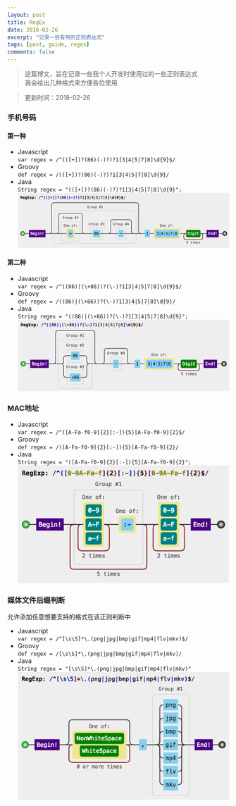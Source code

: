 ```yaml
---
layout: post
title: RegEx
date: 2018-02-26
excerpt: "记录一些有用的正则表达式"
tags: [post, guide, regex]
comments: false
---
```

> 这篇博文，旨在记录一些我个人开发时使用过的一些正则表达式  
我会给出几种格式来方便各位使用

> 更新时间：2018-02-26

### 手机号码  
#### 第一种  
* Javascript  
`var regex = /^(([+])?(86)(-)?)?1[3|4|5|7|8]\d{9}$/`  
* Groovy  
`def regex = /(([+])?(86)(-)?)?1[3|4|5|7|8]\d{9}/`  
* Java  
`String regex = "(([+])?(86)(-)?)?1[3|4|5|7|8]\d{9}";`  
![](/assets/img/postPictures/2018-02-26-RegEx/1.png)  
#### 第二种  
* Javascript  
`var regex = /^((86)|(\+86))?(\-)?1[3|4|5|7|8]\d{9}$/`  
* Groovy  
`def regex = /((86)|(\+86))?(\-)?1[3|4|5|7|8]\d{9}/`  
* Java  
`String regex = "((86)|(\+86))?(\-)?1[3|4|5|7|8]\d{9}";`  
![](/assets/img/postPictures/2018-02-26-RegEx/2.png)  

### MAC地址  
* Javascript  
`var regex = /^([A-Fa-f0-9]{2}[:-]){5}[A-Fa-f0-9]{2}$/`  
* Groovy  
`def regex = /([A-Fa-f0-9]{2}[:-]){5}[A-Fa-f0-9]{2}/`  
* Java  
`String regex = "([A-Fa-f0-9]{2}[:-]){5}[A-Fa-f0-9]{2}";`  
![](/assets/img/postPictures/2018-02-26-RegEx/3.png)  

### 媒体文件后缀判断  
允许添加任意想要支持的格式在该正则判断中  
* Javascript  
`var regex = /^[\s\S]*\.(png|jpg|bmp|gif|mp4|flv|mkv)$/`  
* Groovy  
`def regex = /[\s\S]*\.(png|jpg|bmp|gif|mp4|flv|mkv)/`  
* Java  
`String regex = "[\s\S]*\.(png|jpg|bmp|gif|mp4|flv|mkv)"`  
![](/assets/img/postPictures/2018-02-26-RegEx/4.png)  
